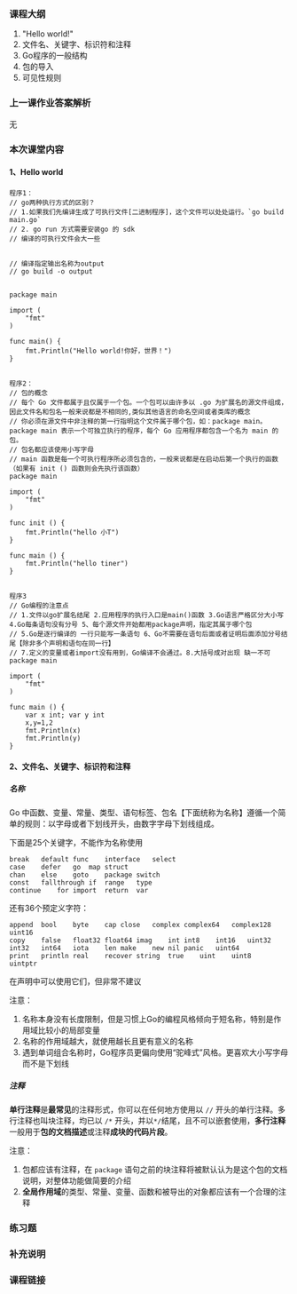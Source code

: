 ### 课程大纲

1. "Hello world!"
2. 文件名、关键字、标识符和注释
3. Go程序的一般结构
4. 包的导入
5. 可见性规则

### 上一课作业答案解析

无

### 本次课堂内容

#### 1、Hello world

```
程序1：
// go两种执行方式的区别？
// 1.如果我们先编译生成了可执行文件[二进制程序]，这个文件可以处处运行。`go build main.go`
// 2. go run 方式需要安装go 的 sdk
// 编译的可执行文件会大一些


// 编译指定输出名称为output
// go build -o output


package main

import (
	"fmt"
)

func main() {
	fmt.Println("Hello world!你好，世界！")
}


程序2：
// 包的概念
// 每个 Go 文件都属于且仅属于一个包。一个包可以由许多以 .go 为扩展名的源文件组成，因此文件名和包名一般来说都是不相同的,类似其他语言的命名空间或者类库的概念
// 你必须在源文件中非注释的第一行指明这个文件属于哪个包，如：package main。package main 表示一个可独立执行的程序，每个 Go 应用程序都包含一个名为 main 的包。
// 包名都应该使用小写字母
// main 函数是每一个可执行程序所必须包含的，一般来说都是在启动后第一个执行的函数（如果有 init () 函数则会先执行该函数）
package main

import (
	"fmt"
)

func init () {
	fmt.Println("hello 小T")
}

func main () {
	fmt.Println("hello tiner")
}


程序3
// Go编程的注意点
// 1.文件以go扩展名结尾 2.应用程序的执行入口是main()函数 3.Go语言严格区分大小写 4.Go每条语句没有分号 5、每个源文件开始都用package声明，指定其属于哪个包
// 5.Go是逐行编译的 一行只能写一条语句 6、Go不需要在语句后面或者证明后面添加分号结尾【除非多个声明和语句在同一行】 
// 7.定义的变量或者import没有用到，Go编译不会通过。8.大括号成对出现 缺一不可
package main

import (
	"fmt"
)

func main () {
	var x int; var y int
	x,y=1,2
	fmt.Println(x)
	fmt.Println(y)
}
```

#### 2、文件名、关键字、标识符和注释

##### 名称

Go 中函数、变量、常量、类型、语句标签、包名【下面统称为名称】遵循一个简单的规则：以字母或者下划线开头，由数字字母下划线组成。

下面是25个关键字，不能作为名称使用

```
break	default	func	interface	select
case	defer	go	map	struct
chan	else	goto	package	switch
const	fallthrough	if	range	type
continue	for	import	return	var
```

还有36个预定义字符：

```
append	bool	byte	cap	close	complex	complex64	complex128	uint16
copy	false	float32	float64	imag	int	int8	int16	uint32
int32	int64	iota	len	make	new	nil	panic	uint64
print	println	real	recover	string	true	uint	uint8	uintptr
```

在声明中可以使用它们，但非常不建议

注意：

1. 名称本身没有长度限制，但是习惯上Go的编程风格倾向于短名称，特别是作用域比较小的局部变量
2. 名称的作用域越大，就使用越长且更有意义的名称
3. 遇到单词组合名称时，Go程序员更偏向使用“驼峰式”风格。更喜欢大小写字母而不是下划线

##### 注释

**单行注释**是**最常见**的注释形式，你可以在任何地方使用以 `//` 开头的单行注释。多行注释也叫块注释，均已以 `/*` 开头，并以`*/`结尾，且不可以嵌套使用，**多行注释**一般用于**包的文档描述**或注释**成块的代码片段**。

注意：

1. 包都应该有注释，在 `package` 语句之前的块注释将被默认认为是这个包的文档说明，对整体功能做简要的介绍
2. **全局作用域**的类型、常量、变量、函数和被导出的对象都应该有一个合理的注释

### 练习题

### 补充说明

### 课程链接